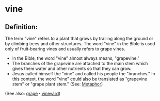 # vine #

## Definition: ##

The term "vine" refers to a plant that grows by trailing along the ground or by climbing trees and other structures. The word "vine" in the Bible is used only of fruit-bearing vines and usually refers to grape vines.

* In the Bible, the word "vine" almost always means, "grapevine."
* The branches of the grapevine are attached to the main stem which gives them water and other nutrients so that they can grow.
* Jesus called himself the "vine" and called his people the "branches." In this context, the word "vine" could also be translated as "grapevine stem" or "grape plant stem." (See: [Metaphor](https://git.door43.org/Door43/en-ta-translate-vol1/src/master/content/figs_metaphor.md))

(See also: [grape](../other/grape.md) **·** [vineyard](../other/vineyard.md))

